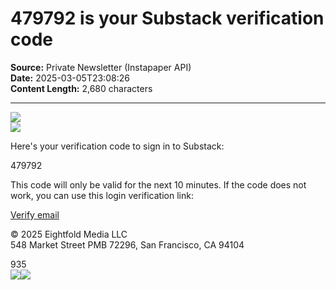 # 479792 is your Substack verification code

**Source:** Private Newsletter (Instapaper API)  
**Date:** 2025-03-05T23:08:26  
**Content Length:** 2,680 characters

---

<div><title>Email from Substack</title><img src="https://eotrx.substackcdn.com/open?token=eyJtIjoiPDIwMjUwMzA2MDcwODE4LjMuOTUyMzI2NTM1YTI1ODNiZS55bTQyajZtNUBtZy10eDEuc3Vic3RhY2suY29tPiIsInUiOjM4MDY2MjgsInIiOiJzdWJzdGFja0BraGFtZWwuY29tIiwiZCI6Im1nLXR4MS5zdWJzdGFjay5jb20iLCJwIjpudWxsLCJ0IjpudWxsLCJhIjpudWxsLCJzIjoyNzc2NDA1LCJjIjoibG9naW4iLCJmIjp0cnVlLCJwb3NpdGlvbiI6InRvcCIsImlhdCI6MTc0MTI0NDg5OCwiZXhwIjoxNzQzODM2ODk4LCJpc3MiOiJwdWItMCIsInN1YiI6ImVvIn0.XVbZrUMyWlWvTev2i8veo9JxvALfjfl1cUGWwkvrv0E"> <div><div><picture><source><img src="https://substackcdn.com/image/fetch/w_80,h_80,c_fill,f_auto,q_auto:good,fl_progressive:steep,g_auto/https%3A%2F%2Fsubstack-post-media.s3.amazonaws.com%2Fpublic%2Fimages%2Feb7c8783-0c4c-4702-b5d6-fd1b9a8e792a_1280x1280.png"></source></picture></div></div><p>Here's your verification code to sign in to Substack:</p><div>479792</div><p>This code will only be valid for the next 10 minutes. If the code does not work, you can use this login verification link:</p><a href="https://email.mg-tx1.substack.com/c/eJxMks-SojwUxZ8Gdm2F_AMXLFQ-vsFqsO22xXFjhRAhQAIFoRWefkp7pqqXqZxz7q_uuZwZUbT95DdtIbWd-4BmgkFb-I6LHYixt_RsoZhsLoXQomdG5Bdmfvx6wLVLH3guES52r1dXMO5SnFOSI09gh3KaXYktfQggAQhQ4ALP8RZosSQQQUoQYZB4KBOLSWFYUUUsDFTxYu7OYhizwTBeL3irbDlcrr14wvimH4Xd-KUx3WChlQVDC4Y_1Y-nLPSL1BYMnx4LhrxVXSOMsFBo2lpoCwVi2jocHqcTbOqoauddsIJJFeHXzXY-n5KZpcvxI93Lndyyz-D46-hs0Yde4Swo9UEZ5z0l4Wvazp-q-T89roMTWiu-iYZINbeoamUyf467IB7jqhjjQzxF8ibPajmd0Nr5LSMaKTNl01Nf5puIxgcO4kMEkqAgu81Nnk_lI-eezPt7XO1xEtQPto6j-MF0y9PIxI95OvnO00l3htiwFMvrfjHy8_Z0eherzTa4dbv_qg2_631ZhNksa5q9BXRYy6-3-pBiC9Je5LIX3FgosCCBod2N2YW3So1amukiNMsakX8vvxuzRnJmZKsvMveh61IMiN37_1qwMKhLpkTzLG8Ys7xVTGq_7lvb_L23cRD9w408QCn07C8f_gkAAP__A6vYbg">Verify email</a><div><p>© 2025 <span>Eightfold Media LLC</span><br>548 Market Street PMB 72296, San Francisco, CA 94104</p></div><div>935</div> <img src="https://eotrx.substackcdn.com/open?token=eyJtIjoiPDIwMjUwMzA2MDcwODE4LjMuOTUyMzI2NTM1YTI1ODNiZS55bTQyajZtNUBtZy10eDEuc3Vic3RhY2suY29tPiIsInUiOjM4MDY2MjgsInIiOiJzdWJzdGFja0BraGFtZWwuY29tIiwiZCI6Im1nLXR4MS5zdWJzdGFjay5jb20iLCJwIjpudWxsLCJ0IjpudWxsLCJhIjpudWxsLCJzIjoyNzc2NDA1LCJjIjoibG9naW4iLCJmIjp0cnVlLCJwb3NpdGlvbiI6ImJvdHRvbSIsImlhdCI6MTc0MTI0NDg5OCwiZXhwIjoxNzQzODM2ODk4LCJpc3MiOiJwdWItMCIsInN1YiI6ImVvIn0.xQEDKVsop4Sz_xzTmJE0Q6zIbwkwQbhZUJR6QfXeJIQ"><img src="https://email.mg-tx1.substack.com/o/eJxMkF1u6yAQRlcT3q41DL95YC3WABOHG2MqDFWz-6pRW_X56Dv6dBIN3lp_hr1t5RA5gI1MKDhIpyVq7a9ecKWyrxsf3GlwXmn8oR6cuAcprYzJaGWQfTIxG--0tC76LC3QTZSAgAYUWHDgpV_UcjWo0BplCI1XkZdn1fjfVnPRULd_40Mu54znoPRYUquinOut8-tMGH2yeJtxTa3WeZTxXPmguHP-RXtJNEo71pIDOmc1GNHDj_Gi4XGnyvtLfc6YW6VyhEdvYnzXmCf3r7XyYC168R7wMwAA__9KwmDJ"></div>
